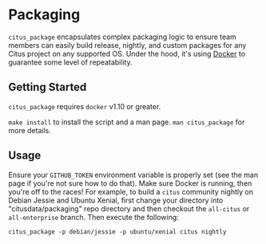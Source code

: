# Packaging

`citus_package` encapsulates complex packaging logic to ensure team members can easily build release, nightly, and custom packages for any Citus project on any supported OS. Under the hood, it's using [Docker][1] to guarantee some level of repeatability.

## Getting Started

`citus_package` requires `docker` v1.10 or greater.

`make install` to install the script and a man page. `man citus_package` for more details.

## Usage

Ensure your `GITHUB_TOKEN` environment variable is properly set (see the man page if you're not sure how to do that). Make sure Docker is running, then you're off to the races! For example, to build a `citus` community nightly on Debian Jessie and Ubuntu Xenial, first change your directory into "citusdata/packaging" repo directory and then checkout the `all-citus` or `all-enterprise` branch. Then execute the following:

`citus_package -p debian/jessie -p ubuntu/xenial citus nightly`

[1]: https://www.docker.com
